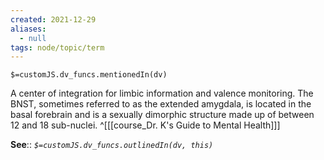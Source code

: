 ```yaml
---
created: 2021-12-29 
aliases:
  - null
tags: node/topic/term
---
```

`$=customJS.dv_funcs.mentionedIn(dv)`

A center of integration for limbic information and valence monitoring. The BNST, sometimes referred to as the extended amygdala, is located in the basal forebrain and is a sexually dimorphic structure made up of between 12 and 18 sub-nuclei.
 ^[[[course_Dr. K's Guide to Mental Health]]]

**See**::
*`$=customJS.dv_funcs.outlinedIn(dv, this)`*